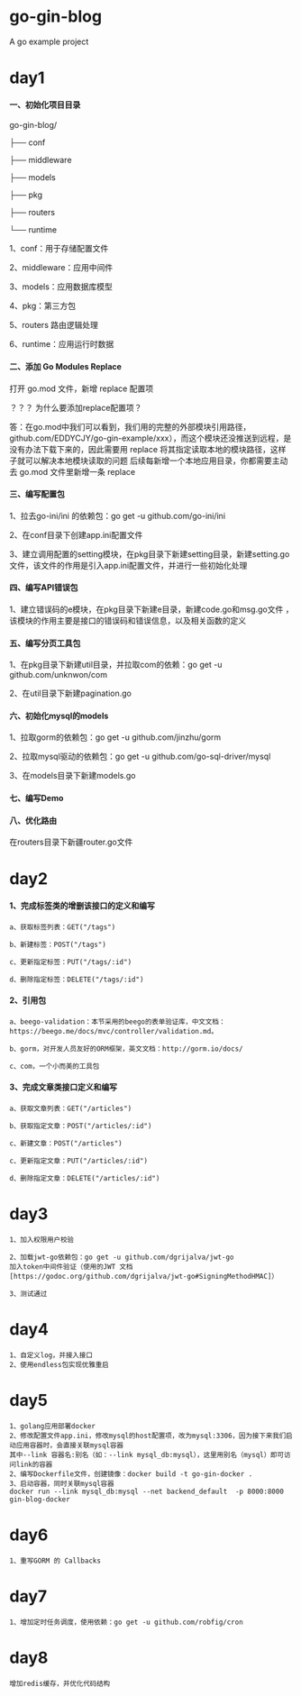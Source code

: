# go-gin-blog
A go example project

# day1
#### 一、初始化项目目录

go-gin-blog/

├── conf

├── middleware

├── models

├── pkg

├── routers

└── runtime

1、conf：用于存储配置文件

2、middleware：应用中间件

3、models：应用数据库模型

4、pkg：第三方包

5、routers 路由逻辑处理

6、runtime：应用运行时数据


#### 二、添加 Go Modules Replace
打开 go.mod 文件，新增 replace 配置项

？？？ 为什么要添加replace配置项？

答：在go.mod中我们可以看到，我们用的完整的外部模块引用路径，github.com/EDDYCJY/go-gin-example/xxx），而这个模块还没推送到远程，是没有办法下载下来的，因此需要用 replace 将其指定读取本地的模块路径，这样子就可以解决本地模块读取的问题
后续每新增一个本地应用目录，你都需要主动去 go.mod 文件里新增一条 replace



#### 三、编写配置包

1、拉去go-ini/ini 的依赖包：go get -u github.com/go-ini/ini

2、在conf目录下创建app.ini配置文件

3、建立调用配置的setting模块，在pkg目录下新建setting目录，新建setting.go文件，该文件的作用是引入app.ini配置文件，并进行一些初始化处理

#### 四、编写API错误包
1、建立错误码的e模块，在pkg目录下新建e目录，新建code.go和msg.go文件
，该模块的作用主要是接口的错误码和错误信息，以及相关函数的定义

#### 五、编写分页工具包
1、在pkg目录下新建util目录，并拉取com的依赖：go get -u github.com/unknwon/com

2、在util目录下新建pagination.go

#### 六、初始化mysql的models
1、拉取gorm的依赖包：go get -u github.com/jinzhu/gorm

2、拉取mysql驱动的依赖包：go get -u github.com/go-sql-driver/mysql

3、在models目录下新建models.go

#### 七、编写Demo

#### 八、优化路由
在routers目录下新疆router.go文件


# day2
#### 1、完成标签类的增删该接口的定义和编写
    a、获取标签列表：GET("/tags")

    b、新建标签：POST("/tags")

    c、更新指定标签：PUT("/tags/:id")

    d、删除指定标签：DELETE("/tags/:id")

#### 2、引用包

    a、beego-validation：本节采用的beego的表单验证库，中文文档：https://beego.me/docs/mvc/controller/validation.md。
    
    b、gorm，对开发人员友好的ORM框架，英文文档：http://gorm.io/docs/
    
    c、com，一个小而美的工具包
    
#### 3、完成文章类接口定义和编写
    a、获取文章列表：GET("/articles")
    
    b、获取指定文章：POST("/articles/:id")
    
    c、新建文章：POST("/articles")
    
    c、更新指定文章：PUT("/articles/:id")
    
    d、删除指定文章：DELETE("/articles/:id")

# day3
    1、加入权限用户校验

    2、加载jwt-go依赖包：go get -u github.com/dgrijalva/jwt-go
    加入token中间件验证（使用的JWT 文档[https://godoc.org/github.com/dgrijalva/jwt-go#SigningMethodHMAC]）
    
    3、测试通过
    
# day4
    1、自定义log，并接入接口
    2、使用endless包实现优雅重启
    
# day5
    1、golang应用部署docker
    2、修改配置文件app.ini，修改mysql的host配置项，改为mysql:3306，因为接下来我们启动应用容器时，会直接关联mysql容器
    其中--link 容器名:别名（如：--link mysql_db:mysql），这里用别名（mysql）即可访问link的容器
    2、编写Dockerfile文件，创建镜像：docker build -t go-gin-docker .
    3、启动容器，同时关联mysql容器
    docker run --link mysql_db:mysql --net backend_default  -p 8000:8000 gin-blog-docker
    
# day6
    1、重写GORM 的 Callbacks
    
# day7
    1、增加定时任务调度，使用依赖：go get -u github.com/robfig/cron
    
# day8
    增加redis缓存，并优化代码结构




